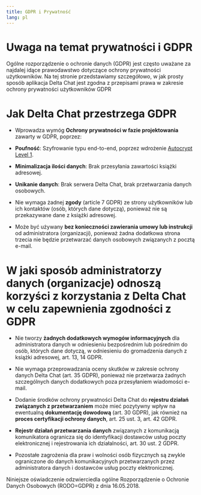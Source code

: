 ```yaml
---
title: GDPR i Prywatność
lang: pl
---
```




<!-- GENERATED FILE -- DO NOT EDIT -->



# Uwaga na temat prywatności i GDPR

Ogólne rozporządzenie o ochronie danych (GDPR) jest często uważane za
najdalej idące prawodawstwo dotyczące ochrony prywatności użytkowników.
Na tej stronie przedstawiamy szczegółowo, w jak prosty sposób aplikacja Delta Chat
jest zgodna z przepisami prawa w zakresie ochrony prywatności użytkowników GDPR

# Jak Delta Chat przestrzega GDPR

- Wprowadza wymóg **Ochrony prywatności w fazie projektowania** zawarty w GDPR, poprzez:

- **Poufność**: Szyfrowanie typu end-to-end, poprzez wdrożenie [Autocrypt
  Level 1](https://autocrypt.org).

- **Minimalizacja ilości danych**: Brak przesyłania zawartości książki adresowej.

- **Unikanie danych**: Brak serwera Delta Chat, brak przetwarzania danych osobowych.

- Nie wymaga żadnej **zgody** (article 7 GDPR) ze strony użytkowników lub ich kontaktów (osób, których dane dotyczą), ponieważ nie są przekazywane dane z książki adresowej.

- Może być używany **bez konieczności zawierania umowy lub instrukcji** od administratora (organizacji), ponieważ żadna dodatkowa strona trzecia nie będzie przetwarzać danych osobowych związanych z pocztą e-mail. 




# W jaki sposób administratorzy danych (organizacje) odnoszą korzyści z korzystania z Delta Chat w celu zapewnienia zgodności z GDPR

- Nie tworzy **żadnych dodatkowych wymogów informacyjnych** dla administratora danych w odniesieniu bezpośrednim lub pośrednim do osób, których dane dotyczą,
  w  odniesieniu do gromadzenia danych z książki adresowej, art. 13, 14 GDPR.

- Nie wymaga przeprowadzania oceny skutków w zakresie ochrony danych Delta Chat (art. 35 GDPR), ponieważ nie przetwarza żadnych szczególnych danych dodatkowych poza przesyłaniem wiadomości e-mail.

- Dodanie środków ochrony prywatności Delta Chat 
  do **rejestru działań związanych z przetwarzaniem** może mieć pozytywny wpływ 
  na ewentualną **dokumentację dowodową** (art. 30 GDPR), 
  jak również na **proces certyfikacji ochrony danych**, art. 25 ust. 3, art. 42 GDPR.

- **Rejestr działań przetwarzania danych** związanych z komunikacją komunikatora
  ogranicza się do identyfikacji dostawców usług poczty elektronicznej i rejestrowania ich działalności, art. 30 ust. 2 GDPR.

-  Pozostałe zagrożenia dla praw i wolności osób fizycznych 
  są zwykle ograniczone do danych komunikacyjnych przetwarzanych 
  przez administratora danych i dostawców usług poczty elektronicznej.



Niniejsze oświadczenie odzwierciedla ogólne Rozporządzenie o Ochronie Danych Osobowych (RODO=GDPR) z dnia 16.05.2018.

